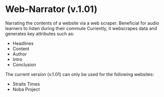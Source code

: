 # Web-Narrator (v.1.01)
Narrating the contents of a website via a web scraper. Beneficial for audio learners to listen during their commute
Currently, it webscrapes data and generates key attributes such as:
  - Headlines
  - Content
  - Author
  - Intro
  - Conclusion
  
The current version (v.1.01) can only be used for the following websites:
  - Straits Times
  - Noba Project
